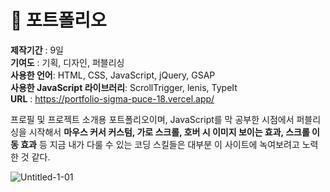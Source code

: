 # 🚐 포트폴리오

**제작기간** : 9일<br/>
**기여도** : 기획, 디자인, 퍼블리싱<br/>
**사용한 언어**: HTML, CSS, JavaScript, jQuery, GSAP<br/>
**사용한 JavaScript 라이브러리**: ScrollTrigger, lenis, TypeIt<br/>
**URL** : https://portfolio-sigma-puce-18.vercel.app/

프로필 및 프로젝트 소개용 포트폴리오이며, JavaScript를 막 공부한 시점에서 퍼블리싱을 시작해서 **마우스 커서 커스텀, 가로 스크롤, 호버 시 이미지 보이는 효과, 스크롤 이동 효과** 등 지금 내가 다룰 수 있는 코딩 스킬들은 대부분 이 사이트에 녹여보려고 노력한 것 같다.

![Untitled-1-01](https://github.com/user-attachments/assets/36ac5bd1-debc-42c2-80cc-39a8ea0ffac0)
